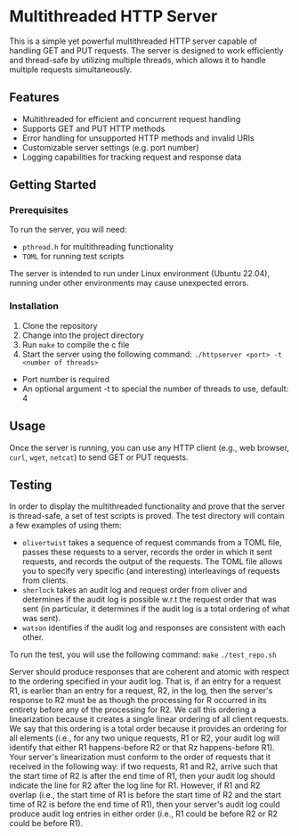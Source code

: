 # Multithreaded HTTP Server

This is a simple yet powerful multithreaded HTTP server capable of handling GET and PUT requests. The server is designed to work efficiently and thread-safe by utilizing multiple threads, which allows it to handle multiple requests simultaneously.

## Features

- Multithreaded for efficient and concurrent request handling
- Supports GET and PUT HTTP methods
- Error handling for unsupported HTTP methods and invalid URIs
- Customizable server settings (e.g. port number)
- Logging capabilities for tracking request and response data

## Getting Started

### Prerequisites

To run the server, you will need:

- `pthread.h` for multithreading functionality
- `TOML` for running test scripts

The server is intended to run under Linux environment (Ubuntu 22.04), running under other environments may cause unexpected errors.

### Installation

1. Clone the repository
2. Change into the project directory
3. Run `make` to compile the c file
4. Start the server using the following command:
`./httpserver <port> -t <number of threads>`
- Port number is required
- An optional argument -t to special the number of threads to use, default: 4

## Usage

Once the server is running, you can use any HTTP client (e.g., web browser, `curl`, `wget`, `netcat`) to send GET or PUT requests.

## Testing

In order to display the multithreaded functionality and prove that the server is thread-safe, a set of test scripts is proved. The test directory will contain a few examples of using them:
- `olivertwist` takes a sequence of request commands from a TOML file, passes these requests to a server, records the order in which it sent requests, and records the output of the requests.
The TOML file allows you to specify very specific (and interesting) interleavings of requests from clients.
- `sherlock` takes an audit log and request order from oliver and determines if the audit log is possible w.r.t the request order that was sent (in particular, it determines if the audit log is a total ordering of what was sent).
- `watson` identifies if the audit log and responses are consistent with each other.

To run the test, you will use the following command:
`make`
`./test_repo.sh`

Server should produce responses that are coherent and atomic with respect to the ordering specified in your audit log. That is, if an entry for a request R1, is earlier than an entry for a request, R2, in the log, then the server's response to R2 must be as though the processing for R occurred in its entirety before any of the processing for R2. We call this ordering a linearization because it creates a single linear ordering of all client requests. We say that this ordering is a total order because it provides an ordering for all elements (i.e., for any two unique requests, R1 or R2, your audit log will identify that either R1 happens-before R2 or that Rz happens-before R1).
Your server's linearization must conform to the order of requests that it received in the following way: if two requests, R1 and R2, arrive such that the start time of R2 is after the end time of R1, then your audit log should indicate the line for R2 after the log line for R1. However, if R1 and R2 overlap (i.e., the start time of R1 is before the start time of R2 and the start time of R2 is before the end time of R1), then your server's audit log could produce audit log entries in either order (i.e., R1 could be before R2 or R2 could be before R1).